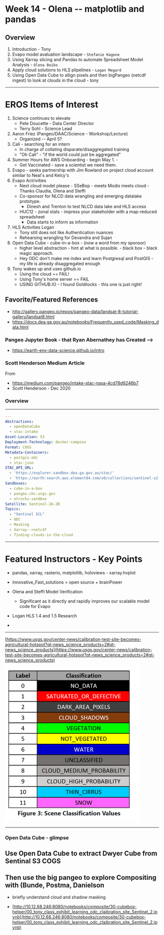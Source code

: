 # Week 14 - Olena -- matplotlib and pandas

## Overview

1. Introduction - Tony
2. Evapo model avaluation landscape - `Stefanie Kagone`
3. Using Xarray slicing and Pandas to automate Spreadsheet Model Analysis - `Olena Boiko`
4. Apply cloud solutions to HLS plipelines - `Logan Megard`
5. Using Open Data Cube to allign pixels and then bigPangeo (netcdf ingest) to look at clouds in the cloud - tony

---
# EROS Items of Interest

1. Science continues to elevate
    - Pete Doucette  - Data Center Director
    - Terry Sohl - Science Lead
2. Aaron Friez (Pangeo/DAAC/Science - Workshop/Lecture)
    - Organized -- April 5?
3. Cali - searching for an intern
    - In charge of collating disparate/disaggregated training
    - "Oh Cali" - "if the world could just be aggregated"
4. Summer Hours for AWS Onboarding - begin May 1. - 
    - Get Vaccinated - save a scientist we need them.
5. Evapo - seeks partnership with Jim Rowland on project cloud account similar to Neal's and Kelcy's
6. Evapo Actrivities
    - Next cloud model please - SSeBop - meets Modis meets cloud - Thanks Claudia, Olena and Steffi
    - Co-sponsor for NLCD data wrangling and emerging datalake prototype.
        - Dinesh and Trenton to test NLCD data lake and HLS access
    - HUC12 - zonal stats - impress your stakeholder with a map-reduced spreadsheet
        - Data starts to inform as information
7. HLS Activities Logan
    - Tony still does not like Authentication nuances
    - Rehearsing wrangling for Devandra and Sujan
8. Open Data Cube - cube-in-a-box - (now a word from my sponsor)
    - higher level abstraction - hint at what is possible. - black box - black magic approach.
    - Hey ODC don't make me index and learn Postgresql and PostGIS - my life is already disaggregated enough
9. Tony wakes up and uses github.io
    - Using the cloud == FAIL!
    - Using Tony's home server == FAIL
    - USING GITHUB.IO - I found Goldilocks - this one is just right!

## Favorite/Featured References

- http://gallery.pangeo.io/repos/pangeo-data/landsat-8-tutorial-gallery/landsat8.html
- https://docs.dea.ga.gov.au/notebooks/Frequently_used_code/Masking_data.html

### Pangeo Jupyter Book - that Ryan Abernathey has Created -->
- https://earth-env-data-science.github.io/intro


### Scott Henderson Medium Article

From

- https://medium.com/pangeo/intake-stac-nasa-4cd78d6246b7
- Scott Henderson - Dec 2020

### Overview
---

```yaml
--- 
Abstractions: 
  - openDataCube
  - stac-intake
Asset-Location: S3
Deployment-Technology: docker-compose
Format: COGS
Metadata-Containers: 
  - postgis-odc
  - stac-json
STAC_API_URL:
  - 'https://explorer.sandbox.dea.ga.gov.au/stac/'
  - 'https://earth-search.aws.element84.com/v0/collections/sentinel-s2-l2a-cogs'
Sandboxes: 
  - cube-in-a-box
  - pangeo.chs.usgs.gov
  - etrocks-sandbox
Satellite: Sentinel-2A-2B
Topics: 
  - "Sentinel SCL"
  - ODC
  - Masking
  - Xarray-->netcdf
  - finding-clouds-in-the-cloud
```

---

# Featured Instructors - Key Points

- pandas, xarray, rasterio, matplotlib, holoviews - xarray.hvplot
- Innovative_Fast_solutions = open source + brainPower

- Olena and Steffi Model Verification
    - Significant as it directly and rapidly improves our scalable model code for Evapo
- Logan HLS 1.4 and 1.5 Research
- 

---

[https://www.usgs.gov/center-news/calibration-test-site-becomes-agricultural-hotspot?qt-news_science_products=2#qt-news_science_products](https://www.usgs.gov/center-news/calibration-test-site-becomes-agricultural-hotspot?qt-news_science_products=2#qt-news_science_products)



![](Assets/sentenel-scene-classification-levels.PNG)


---
### Open Data Cube - glimpse

## Use Open Data Cube to extract Dwyer Cube from Sentinal S3 COGS

## Then use the big pangeo to explore Compositing with (Bunde, Postma, Danielson

- briefly understand cloud and shadow masking 


- [http://10.12.68.246:8080/notebooks/composite/30-cubebox-helper/00_tony_class_exhibit_learning_odc_claibration_site_Sentinel_2.ipynb](http://10.12.68.246:8080/notebooks/composite/30-cubebox-helper/00_tony_class_exhibit_learning_odc_claibration_site_Sentinel_2.ipynb)




